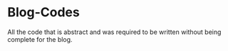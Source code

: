 # Blog-Codes
All the code that is abstract and was required to be written without being complete for the blog.
